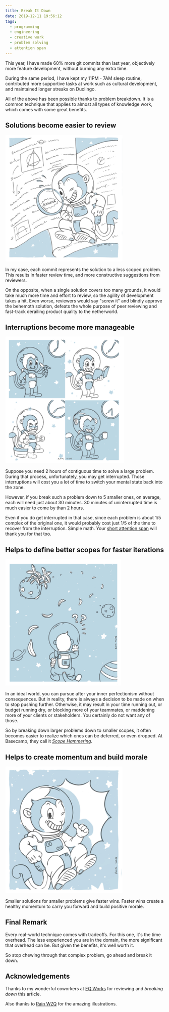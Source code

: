 ```yaml
---
title: Break It Down
date: 2019-12-11 19:56:12
tags:
  - programming
  - engineering
  - creative work
  - problem solving
  - attention span
---
```


This year, I have made 60% more git commits than last year, objectively more feature development, without burning any extra time.

During the same period, I have kept my 11PM - 7AM sleep routine, contributed more supportive tasks at work such as cultural development, and maintained longer streaks on Duolingo.

All of the above has been possible thanks to problem breakdown. It is a common technique that applies to almost all types of knowledge work, which comes with some great benefits.

## Solutions become easier to review

<img src="/images/rain_wzq/break-it-down/01.JPG" alt="Easy to Review by Rain WZQ" height="400">

In my case, each commit represents the solution to a less scoped problem. This results in faster review time, and more constructive suggestions from reviewers.

On the opposite, when a single solution covers too many grounds, it would take much more time and effort to review, so the agility of development takes a hit. Even worse, reviewers would say "screw it" and blindly approve the behemoth solution, defeats the whole purpose of peer reviewing and fast-track derailing product quality to the netherworld.

## Interruptions become more manageable

<img src="/images/rain_wzq/break-it-down/02.JPG" alt="Smaller Time Chunks by Rain WZQ" height="400">

Suppose you need 2 hours of contiguous time to solve a large problem. During that process, unfortunately, you may get interrupted. Those interruptions will cost you a lot of time to switch your mental state back into the zone.

However, if you break such a problem down to 5 smaller ones, on average, each will need just about 30 minutes. 30 minutes of uninterrupted time is much easier to come by than 2 hours.

Even if you do get interrupted in that case, since each problem is about 1/5 complex of the original one, it would probably cost just 1/5 of the time to recover from the interruption. Simple math. Your [short attention span](/2018/04/09/Serverless-and-Attention-Span/) will thank you for that too.

## Helps to define better scopes for faster iterations

<img src="/images/rain_wzq/break-it-down/03.JPG" alt="Scopes by Rain WZQ" height="400">

In an ideal world, you can pursue after your inner perfectionism without consequences. But in reality, there is always a decision to be made on when to stop pushing further. Otherwise, it may result in your time running out, or budget running dry, or blocking more of your teammates, or maddening more of your clients or stakeholders. You certainly do not want any of those.

So by breaking down larger problems down to smaller scopes, it often becomes easier to realize which ones can be deferred, or even dropped. At Basecamp, they call it [_Scope Hammering_](https://basecamp.com/handbook/04-vocabulary#scope-hammering).

## Helps to create momentum and build morale

<img src="/images/rain_wzq/break-it-down/04.JPG" alt="Positive Energy by Rain WZQ" height="400">

Smaller solutions for smaller problems give faster wins. Faster wins create a healthy momentum to carry you forward and build positive morale.

## Final Remark

Every real-world technique comes with tradeoffs. For this one, it's the time overhead. The less experienced you are in the domain, the more significant that overhead can be. But given the benefits, it's well worth it.

So stop chewing through that complex problem, go ahead and break it down.

## Acknowledgements

Thanks to my wonderful coworkers at [EQ Works](https://www.eqworks.com/) for reviewing and _breaking down_ this article.

Also thanks to [Rain WZQ](https://www.patreon.com/rainwzq) for the amazing illustrations.
